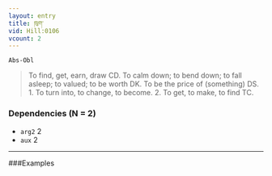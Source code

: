 ```yaml
---
layout: entry
title: ཁུག་
vid: Hill:0106
vcount: 2
---
```

`Abs-Obl`
> To find, get, earn, draw CD\.
To calm down; to bend down; to fall asleep; to valued; to be worth DK\.
To be the price of (something) DS\.
 1\.
 To turn into, to change, to become\.
 2\.
 To get, to make, to find TC\.

### Dependencies (N = 2)
* `arg2` 2
* `aux` 2

---

###Examples



